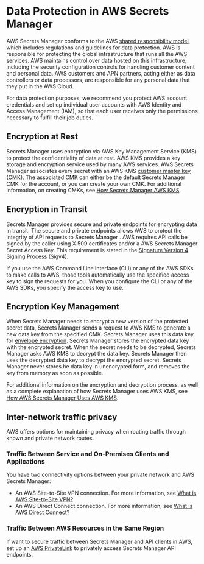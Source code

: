 # Data Protection in AWS Secrets Manager<a name="data-protection"></a>

AWS Secrets Manager conforms to the AWS [shared responsibility model](http://aws.amazon.com/compliance/shared-responsibility-model/), which includes regulations and guidelines for data protection\. AWS is responsible for protecting the global infrastructure that runs all the AWS services\. AWS maintains control over data hosted on this infrastructure, including the security configuration controls for handling customer content and personal data\. AWS customers and APN partners, acting either as data controllers or data processors, are responsible for any personal data that they put in the AWS Cloud\. 

For data protection purposes, we recommend you protect AWS account credentials and set up individual user accounts with AWS Identity and Access Management \(IAM\), so that each user receives only the permissions necessary to fulfill their job duties\. 

## Encryption at Rest<a name="encryption-at-rest"></a>

Secrets Manager uses encryption via AWS Key Management Service \(KMS\) to protect the confidentiality of data at rest\. AWS KMS provides a key storage and encryption service used by many AWS services\. AWS Secrets Manager associates every secret with an AWS KMS [customer master key](https://docs.aws.amazon.com/kms/latest/developerguide/concepts.html#master_keys) \(CMK\)\. The associated CMK can either be the default Secrets Manager CMK for the account, or you can create your own CMK\. For additional information, on creating CMKs, see [How Secrets Manager AWS KMS](https://docs.aws.amazon.com/https://docs.aws.amazon.com/kms/latest/developerguide/services-secrets-manager.html)\. 

## Encryption in Transit<a name="encryption-in-transit"></a>

Secrets Manager provides secure and private endpoints for encrypting data in transit\. The secure and private endpoints allows AWS to protect the integrity of API requests to Secrets Manager \. AWS requires API calls be signed by the caller using X\.509 certificates and/or a AWS Secrets Manager Secret Access Key\. This requirement is stated in the [Signature Version 4 Signing Process](https://docs.aws.amazon.com/general/latest/gr/signature-version-4.html) \(Sigv4\)\. 

 If you use the AWS Command Line Interface \(CLI\) or any of the AWS SDKs to make calls to AWS, those tools automatically use the specified access key to sign the requests for you\. When you configure the CLI or any of the AWS SDKs, you specify the access key to use\.

## Encryption Key Management<a name="encryption-key-management"></a>

When Secrets Manager needs to encrypt a new version of the protected secret data, Secrets Manager sends a request to AWS KMS to generate a new data key from the specified CMK\. Secrets Manager uses this data key for [envelope encryption](https://docs.aws.amazon.com/kms/latest/developerguide/concepts.html#enveloping)\. Secrets Manager stores the encrypted data key with the encrypted secret\. When the secret needs to be decrypted, Secrets Manager asks AWS KMS to decrypt the data key\. Secrets Manager then uses the decrypted data key to decrypt the encrypted secret\. Secrets Manager never stores he data key in unencrypted form, and removes the key from memory as soon as possible\.

For additional information on the encryption and decryption process, as well as a complete explanation of how Secrets Manager uses AWS KMS, see [How AWS Secrets Manager Uses AWS KMS](https://docs.aws.amazon.com/kms/latest/developerguide/services-secrets-manager.html)\.

## Inter\-network traffic privacy<a name="inter-network-traffic-privacy"></a>

AWS offers options for maintaining privacy when routing traffic through known and private network routes\. 

### Traffic Between Service and On\-Premises Clients and Applications<a name="btw-service-and-on-prem"></a>

You have two connectivity options between your private network and AWS Secrets Manager: 
+ An AWS Site\-to\-Site VPN connection\. For more information, see [What is AWS Site\-to\-Site VPN?](https://docs.aws.amazon.com/vpn/latest/s2svpn/VPC_VPN.html)
+ An AWS Direct Connect connection\. For more information, see [What is AWS Direct Connect?](https://docs.aws.amazon.com/directconnect/latest/UserGuide/Welcome.html)

### Traffic Between AWS Resources in the Same Region<a name="traffic-in-same-region"></a>

If want to secure traffic between Secrets Manager and API clients in AWS, set up an [AWS PrivateLink](https://aws.amazon.com/privatelink/) to privately access Secrets Manager API endpoints\. 